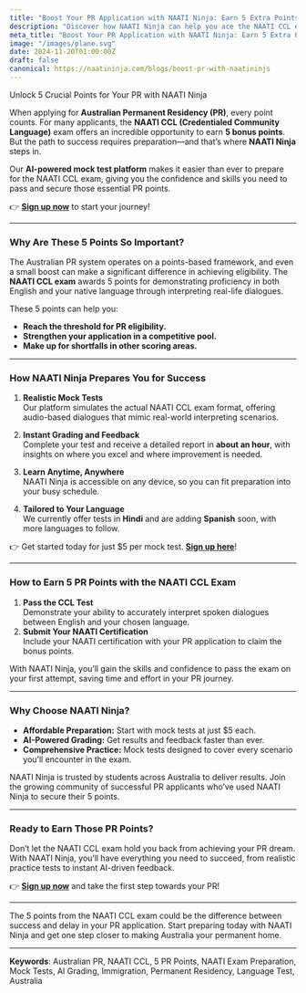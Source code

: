 ```yaml
---
title: "Boost Your PR Application with NAATI Ninja: Earn 5 Extra Points"
description: "Discover how NAATI Ninja can help you ace the NAATI CCL exam and secure 5 vital points towards your Australian PR application."
meta_title: "Boost Your PR Application with NAATI Ninja: Earn 5 Extra Points"
image: "/images/plane.svg"
date: 2024-11-20T01:00:00Z
draft: false
canonical: https://naatininja.com/blogs/boost-pr-with-naatininjs
---
```


Unlock 5 Crucial Points for Your PR with NAATI Ninja

When applying for **Australian Permanent Residency (PR)**, every point counts. For many applicants, the **NAATI CCL (Credentialed Community Language)** exam offers an incredible opportunity to earn **5 bonus points**. But the path to success requires preparation—and that’s where **NAATI Ninja** steps in.

Our **AI-powered mock test platform** makes it easier than ever to prepare for the NAATI CCL exam, giving you the confidence and skills you need to pass and secure those essential PR points.

👉 **[Sign up now](https://app.naatininja.com)** to start your journey!

---

### Why Are These 5 Points So Important?

The Australian PR system operates on a points-based framework, and even a small boost can make a significant difference in achieving eligibility. The **NAATI CCL exam** awards 5 points for demonstrating proficiency in both English and your native language through interpreting real-life dialogues.

These 5 points can help you:

- **Reach the threshold for PR eligibility.**
- **Strengthen your application in a competitive pool.**
- **Make up for shortfalls in other scoring areas.**

---

### How NAATI Ninja Prepares You for Success

1. **Realistic Mock Tests**  
   Our platform simulates the actual NAATI CCL exam format, offering audio-based dialogues that mimic real-world interpreting scenarios.

2. **Instant Grading and Feedback**  
   Complete your test and receive a detailed report in **about an hour**, with insights on where you excel and where improvement is needed.

3. **Learn Anytime, Anywhere**  
   NAATI Ninja is accessible on any device, so you can fit preparation into your busy schedule.

4. **Tailored to Your Language**  
   We currently offer tests in **Hindi** and are adding **Spanish** soon, with more languages to follow.

👉 Get started today for just $5 per mock test. **[Sign up here](https://app.naatininja.com)**!

---

### How to Earn 5 PR Points with the NAATI CCL Exam

1. **Pass the CCL Test**  
   Demonstrate your ability to accurately interpret spoken dialogues between English and your chosen language.
2. **Submit Your NAATI Certification**  
   Include your NAATI certification with your PR application to claim the bonus points.

With NAATI Ninja, you’ll gain the skills and confidence to pass the exam on your first attempt, saving time and effort in your PR journey.

---

### Why Choose NAATI Ninja?

- **Affordable Preparation:** Start with mock tests at just $5 each.
- **AI-Powered Grading:** Get results and feedback faster than ever.
- **Comprehensive Practice:** Mock tests designed to cover every scenario you’ll encounter in the exam.

NAATI Ninja is trusted by students across Australia to deliver results. Join the growing community of successful PR applicants who’ve used NAATI Ninja to secure their 5 points.

---

### Ready to Earn Those PR Points?

Don’t let the NAATI CCL exam hold you back from achieving your PR dream. With NAATI Ninja, you’ll have everything you need to succeed, from realistic practice tests to instant AI-driven feedback.

👉 **[Sign up now](https://app.naatininja.com)** and take the first step towards your PR!

---

The 5 points from the NAATI CCL exam could be the difference between success and delay in your PR application. Start preparing today with NAATI Ninja and get one step closer to making Australia your permanent home.

---

**Keywords**: Australian PR, NAATI CCL, 5 PR Points, NAATI Exam Preparation, Mock Tests, AI Grading, Immigration, Permanent Residency, Language Test, Australia
